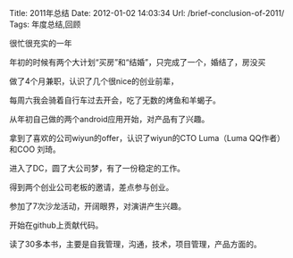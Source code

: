 Title: 2011年总结
Date: 2012-01-02 14:03:34
Url: /brief-conclusion-of-2011/
Tags: 年度总结,回顾

很忙很充实的一年

年初的时候有两个大计划“买房”和“结婚”，只完成了一个，婚结了，房没买

 

做了4个月兼职，认识了几个很nice的创业前辈，

每周六我会骑着自行车过去开会，吃了无数的烤鱼和羊蝎子。

 

从年初自己做的两个android应用开始，对产品有了兴趣。

拿到了喜欢的公司wiyun的offer，认识了wiyun的CTO Luma（Luma QQ作者）和COO 刘琦。

进入了DC，圆了大公司梦，有了一份稳定的工作。

得到两个创业公司老板的邀请，差点参与创业。

参加了7次沙龙活动，开阔眼界，对演讲产生兴趣。

开始在github上贡献代码。

读了30多本书，主要是自我管理，沟通，技术，项目管理，产品方面的。